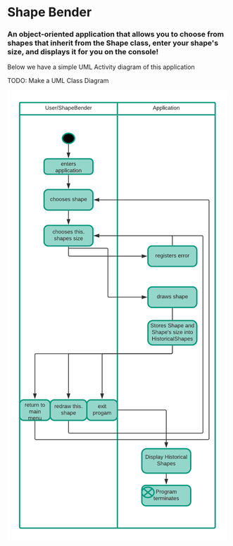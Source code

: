 # Shape Bender

<h3> An object-oriented application that allows you to choose from shapes that inherit from the Shape class, 
enter your shape's size, and displays it for you on the console! </h3>

<p>Below we have a simple UML Activity diagram of this application<p/>
<p>TODO: Make a UML Class Diagram<p/>

![This application's UML Activity Diagram!](https://github.com/juanca-jimi/ShapeGenerator/blob/master/Shape%20Generator%20Activity%20Diagram.png)
